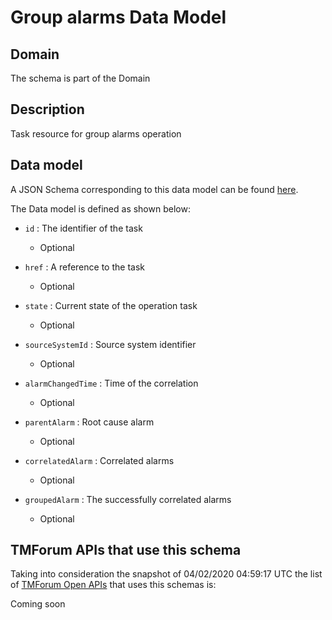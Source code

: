 # Group alarms Data Model

## Domain

The  schema is part of the  Domain

## Description

Task resource for group alarms operation

## Data model

A JSON Schema corresponding to this data model can be found
[here](https://github.com/tmforum-rand/schemas/blob/candidates/Resource/GroupAlarms.schema.json).

The Data model is defined as shown below:

- `id` : The identifier of the task

  - Optional


- `href` : A reference to the task

  - Optional


- `state` : Current state of the operation task

  - Optional


- `sourceSystemId` : Source system identifier

  - Optional


- `alarmChangedTime` : Time of the correlation

  - Optional


- `parentAlarm` : Root cause alarm

  - Optional


- `correlatedAlarm` : Correlated alarms

  - Optional


- `groupedAlarm` : The successfully correlated alarms

  - Optional






## TMForum APIs that use this schema

Taking into consideration the snapshot of 04/02/2020 04:59:17 UTC the list of [TMForum Open APIs](https://www.tmforum.org/open-apis/) that uses this schemas is:

Coming soon